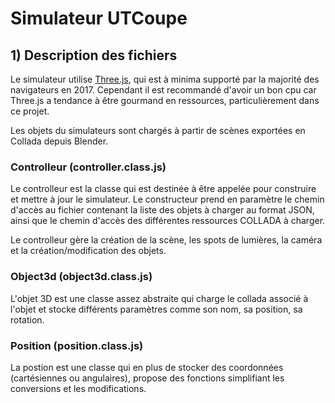 Simulateur UTCoupe
==================
## 1) Description des fichiers
Le simulateur utilise [Three.js](https://threejs.org/), qui est à minima supporté par la majorité des navigateurs en 2017. Cependant il est recommandé d'avoir un bon cpu car Three.js a tendance à être gourmand en ressources, particulièrement dans ce projet.

Les objets du simulateurs sont chargés à partir de scènes exportées en Collada depuis Blender.

### Controlleur (controller.class.js)
Le controlleur est la classe qui est destinée à être appelée pour construire et mettre à jour le simulateur. Le constructeur prend en paramètre le chemin d'accès au fichier contenant la liste des objets à charger au format JSON, ainsi que le chemin d'accès des différentes ressources COLLADA à charger.

Le controlleur gère la création de la scène, les spots de lumières, la caméra et la création/modification des objets.

### Object3d (object3d.class.js)
L'objet 3D est une classe assez abstraite qui charge le collada associé à l'objet et stocke différents paramètres comme son nom, sa position, sa rotation.

### Position (position.class.js)
La postion est une classe qui en plus de stocker des coordonnées (cartésiennes ou angulaires), propose des fonctions simplifiant les conversions et les modifications.